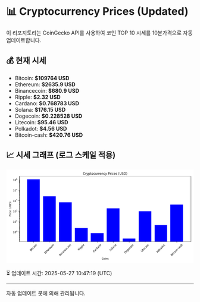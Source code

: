 
# 📊 Cryptocurrency Prices (Updated)

이 리포지토리는 CoinGecko API를 사용하여 코인 TOP 10 시세를 10분가격으로 자동 업데이트합니다.

## 💰 현재 시세
- Bitcoin: **$109764 USD**
- Ethereum: **$2635.9 USD**
- Binancecoin: **$680.9 USD**
- Ripple: **$2.32 USD**
- Cardano: **$0.768783 USD**
- Solana: **$176.15 USD**
- Dogecoin: **$0.228528 USD**
- Litecoin: **$95.46 USD**
- Polkadot: **$4.56 USD**
- Bitcoin-cash: **$420.76 USD**

## 📈 시세 그래프 (로그 스케일 적용)
![Crypto Prices](crypto_prices.png)

⏳ 업데이트 시간: 2025-05-27 10:47:19 (UTC)

---
자동 업데이트 봇에 의해 관리됩니다.
